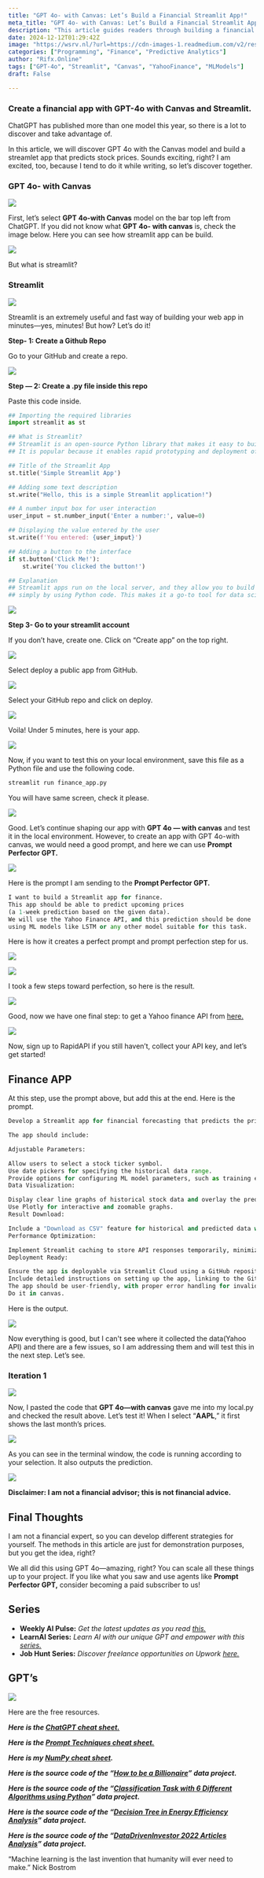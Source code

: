 ```yaml
---
title: "GPT 4o- with Canvas: Let’s Build a Financial Streamlit App!"
meta_title: "GPT 4o- with Canvas: Let’s Build a Financial Streamlit App!"
description: "This article guides readers through building a financial prediction app using GPT 4o with Canvas and Streamlit. It starts by selecting the GPT 4o-with Canvas model in ChatGPT and creating a basic Streamlit app. The app is then enhanced with features like stock price prediction using ML models and Yahoo Finance API integration. The article provides step-by-step instructions, including creating a GitHub repo, deploying the app on Streamlit Cloud, and refining the app with user-friendly features. The final section includes testing the app locally and addressing issues, with a disclaimer that the content is for educational purposes only."
date: 2024-12-12T01:29:42Z
image: "https://wsrv.nl/?url=https://cdn-images-1.readmedium.com/v2/resize:fit:800/1*El67rk9ZpuImk9EI9Qlw0A.jpeg"
categories: ["Programming", "Finance", "Predictive Analytics"]
author: "Rifx.Online"
tags: ["GPT-4o", "Streamlit", "Canvas", "YahooFinance", "MLModels"]
draft: False

---
```






### Create a financial app with GPT\-4o with Canvas and Streamlit.



ChatGPT has published more than one model this year, so there is a lot to discover and take advantage of.

In this article, we will discover GPT 4o with the Canvas model and build a streamlet app that predicts stock prices. Sounds exciting, right? I am excited, too, because I tend to do it while writing, so let’s discover together.


### GPT 4o\- with Canvas

![](https://wsrv.nl/?url=https://cdn-images-1.readmedium.com/v2/resize:fit:800/1*WuIf42JwpYuuPpSNcSz2ug.png)

First, let’s select **GPT 4o\-with Canvas** model on the bar top left from ChatGPT. If you did not know what **GPT 4o\- with canvas** is, check the image below. Here you can see how streamlit app can be build.

![](https://wsrv.nl/?url=https://cdn-images-1.readmedium.com/v2/resize:fit:800/1*uQ06H95nWO9s8UFT0e3Bpw.png)

But what is streamlit?


### Streamlit

![](https://wsrv.nl/?url=https://cdn-images-1.readmedium.com/v2/resize:fit:800/1*DPaJ9Os2wlvsUQGW5a44Gg.png)

Streamlit is an extremely useful and fast way of building your web app in minutes—yes, minutes! But how? Let’s do it!

**Step\- 1: Create a Github Repo**

Go to your GitHub and create a repo.

![](https://wsrv.nl/?url=https://cdn-images-1.readmedium.com/v2/resize:fit:800/1*pUuAAU2PUDZxKYAlC2CVpA.png)

**Step — 2: Create a .py file inside this repo**

Paste this code inside.


```python
## Importing the required libraries
import streamlit as st

## What is Streamlit?
## Streamlit is an open-source Python library that makes it easy to build custom web apps for data science, machine learning, and general interactive purposes.
## It is popular because it enables rapid prototyping and deployment of web-based dashboards and applications without the need for extensive web development knowledge.

## Title of the Streamlit App
st.title('Simple Streamlit App')

## Adding some text description
st.write("Hello, this is a simple Streamlit application!")

## A number input box for user interaction
user_input = st.number_input('Enter a number:', value=0)

## Displaying the value entered by the user
st.write(f'You entered: {user_input}')

## Adding a button to the interface
if st.button('Click Me!'):
    st.write('You clicked the button!')

## Explanation
## Streamlit apps run on the local server, and they allow you to build interactive components like buttons, sliders, and text inputs
## simply by using Python code. This makes it a go-to tool for data scientists to showcase their models or explore datasets interactively.
```
![](https://wsrv.nl/?url=https://cdn-images-1.readmedium.com/v2/resize:fit:800/1*pkv7mOwL4qnXDKGSN9-r7g.png)

**Step 3\- Go to your streamlit account**

If you don’t have, create one. Click on “Create app” on the top right.

![](https://wsrv.nl/?url=https://cdn-images-1.readmedium.com/v2/resize:fit:800/1*gF5IJMIe0fpFKK20MYqn7w.png)

Select deploy a public app from GitHub.

![](https://wsrv.nl/?url=https://cdn-images-1.readmedium.com/v2/resize:fit:800/1*aNjYm9s2ZaueHzCZX69uQw.png)

Select your GitHub repo and click on deploy.

![](https://wsrv.nl/?url=https://cdn-images-1.readmedium.com/v2/resize:fit:800/1*YzPPPXDfikhG7I3996OdTQ.png)

Voila! Under 5 minutes, here is your app.

![](https://wsrv.nl/?url=https://cdn-images-1.readmedium.com/v2/resize:fit:800/1*gZvY6zfdoVR1qFMaRKCcbQ.png)

Now, if you want to test this on your local environment, save this file as a Python file and use the following code.


```python
streamlit run finance_app.py
```
You will have same screen, check it please.

![](https://wsrv.nl/?url=https://cdn-images-1.readmedium.com/v2/resize:fit:800/1*zwppmKFkk7yU8lBnUWCGVg.png)

Good. Let’s continue shaping our app with **GPT 4o — with canvas** and test it in the local environment. However, to create an app with GPT 4o\-with canvas, we would need a good prompt, and here we can use **Prompt Perfector GPT.**

![](https://wsrv.nl/?url=https://cdn-images-1.readmedium.com/v2/resize:fit:800/1*H4jzbo1JvYcjfooeN3EKdA.png)

Here is the prompt I am sending to the **Prompt Perfector GPT.**


```python
I want to build a Streamlit app for finance.
This app should be able to predict upcoming prices 
(a 1-week prediction based on the given data).
We will use the Yahoo Finance API, and this prediction should be done 
using ML models like LSTM or any other model suitable for this task.
```
Here is how it creates a perfect prompt and prompt perfection step for us.

![](https://wsrv.nl/?url=https://cdn-images-1.readmedium.com/v2/resize:fit:800/1*ITb-zGdN7BhNdpgF9LJeqA.png)

![](https://wsrv.nl/?url=https://cdn-images-1.readmedium.com/v2/resize:fit:800/1*YmHKh8xtxKJgiC7hqkr1Kg.png)

I took a few steps toward perfection, so here is the result.

![](https://wsrv.nl/?url=https://cdn-images-1.readmedium.com/v2/resize:fit:800/1*QxVVI7nlxdvVjxzQdtTEPA.png)

Good, now we have one final step: to get a Yahoo finance API from [here.](https://rapidapi.com/sparior/api/yahoo-finance15/pricing)

![](https://wsrv.nl/?url=https://cdn-images-1.readmedium.com/v2/resize:fit:800/1*6UnaHviqB5QnhioM8k8MyQ.png)

Now, sign up to RapidAPI if you still haven’t, collect your API key, and let’s get started!


## Finance APP

At this step, use the prompt above, but add this at the end. Here is the prompt.


```python
Develop a Streamlit app for financial forecasting that predicts the prices of stocks for the upcoming week using machine learning models, such as Long Short-Term Memory (LSTM) networks or other suitable algorithms. The app should integrate with the Yahoo Finance API to fetch historical stock data and provide predictions based on the data retrieved.

The app should include:

Adjustable Parameters:

Allow users to select a stock ticker symbol.
Use date pickers for specifying the historical data range.
Provide options for configuring ML model parameters, such as training epochs, LSTM layers, or batch size.
Data Visualization:

Display clear line graphs of historical stock data and overlay the predicted prices on the same chart.
Use Plotly for interactive and zoomable graphs.
Result Download:

Include a "Download as CSV" feature for historical and predicted data with timestamps, actual prices, and predicted prices.
Performance Optimization:

Implement Streamlit caching to store API responses temporarily, minimizing repetitive calls and enhancing app speed.
Deployment Ready:

Ensure the app is deployable via Streamlit Cloud using a GitHub repository.
Include detailed instructions on setting up the app, linking to the GitHub repo, and setting Yahoo Finance API keys if required.
The app should be user-friendly, with proper error handling for invalid inputs or network issues. Add a brief “How it works” section to explain the app’s features, and ensure that all components are optimized for scalability and reliability.
Do it in canvas.
```
Here is the output.

![](https://wsrv.nl/?url=https://cdn-images-1.readmedium.com/v2/resize:fit:800/1*IkOBWfnR0yGoNjeamLCJnA.png)

Now everything is good, but I can't see where it collected the data(Yahoo API) and there are a few issues, so I am addressing them and will test this in the next step. Let’s see.


### Iteration 1

![](https://wsrv.nl/?url=https://cdn-images-1.readmedium.com/v2/resize:fit:800/1*ymnJ0R4JGVYWMwqhyvZesA.png)

Now, I pasted the code that **GPT 4o—with canvas** gave me into my local.py and checked the result above. Let’s test it! When I select “**AAPL**,” it first shows the last month’s prices.

![](https://wsrv.nl/?url=https://cdn-images-1.readmedium.com/v2/resize:fit:800/1*C7hVvbnnm9TkDtLclWbPtA.png)

As you can see in the terminal window, the code is running according to your selection. It also outputs the prediction.

![](https://wsrv.nl/?url=https://cdn-images-1.readmedium.com/v2/resize:fit:800/1*S5vME3w9qzOalhQuMas5Gg.png)

**Disclaimer: I am not a financial advisor; this is not financial advice.**


## Final Thoughts

I am not a financial expert, so you can develop different strategies for yourself. The methods in this article are just for demonstration purposes, but you get the idea, right?

We all did this using GPT 4o—amazing, right? You can scale all these things up to your project. If you like what you saw and use agents like **Prompt Perfector GPT,** consider becoming a paid subscriber to us!


## Series

* **Weekly AI Pulse:** *Get the latest updates as you read [this.](https://www.learnwithmeai.com/t/weekly-ai-pulse)*
* **LearnAI Series:** *Learn AI with our unique GPT and empower with this [series.](https://www.learnwithmeai.com/p/it-is-time-to-start-learnaiwithme)*
* **Job Hunt Series:** *Discover freelance opportunities on Upwork [here.](https://www.learnwithmeai.com/t/job-hunt-ai)*


## GPT’s

![](https://wsrv.nl/?url=https://cdn-images-1.readmedium.com/v2/resize:fit:800/0*oEyTag0SUNqrFwma.png)

Here are the free resources.

***Here is the [ChatGPT cheat sheet.](https://gencay.ck.page/chatgpt)***

***Here is the [Prompt Techniques cheat sheet.](https://gencay.ck.page/prompt)***

***Here is my [NumPy cheat sheet](https://gencay.ck.page/).***

***Here is the source code of the “[How to be a Billionaire](https://gencay.ck.page/billionaire)” data project.***

***Here is the source code of the “[Classification Task with 6 Different Algorithms using Python](https://gencay.ck.page/bfd9d41fdc)” data project.***

***Here is the source code of the “[Decision Tree in Energy Efficiency Analysis](https://gencay.ck.page/2df5d07388)” data project.***

***Here is the source code of the “[DataDrivenInvestor 2022 Articles Analysis](https://gencay.ck.page/56510fbc8d)” data project.***

“Machine learning is the last invention that humanity will ever need to make.” Nick Bostrom


